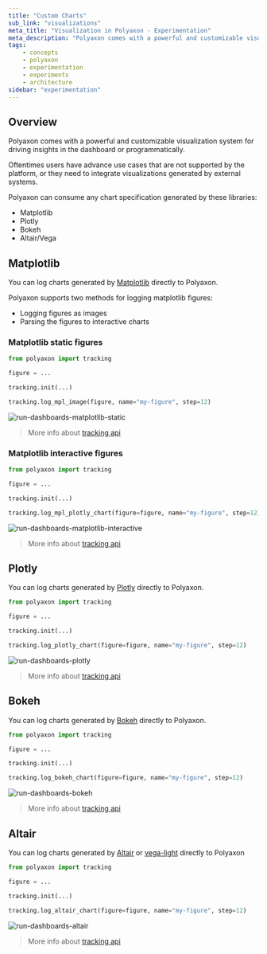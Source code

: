 ```yaml
---
title: "Custom Charts"
sub_link: "visualizations"
meta_title: "Visualization in Polyaxon - Experimentation"
meta_description: "Polyaxon comes with a powerful and customizable visualization system for driving visualization in the dashboard or programmatically."
tags:
    - concepts
    - polyaxon
    - experimentation
    - experiments
    - architecture
sidebar: "experimentation"
---
```


## Overview

Polyaxon comes with a powerful and customizable visualization system for driving insights in the dashboard or programmatically.

Oftentimes users have advance use cases that are not supported by the platform, or they need to integrate visualizations generated by external systems.

Polyaxon can consume any chart specification generated by these libraries:

 * Matplotlib
 * Plotly
 * Bokeh
 * Altair/Vega

## Matplotlib

You can log charts generated by [Matplotlib](https://matplotlib.org/) directly to Polyaxon.

Polyaxon supports two methods for logging matplotlib figures:

 * Logging figures as images
 * Parsing the figures to interactive charts

### Matplotlib static figures

```python
from polyaxon import tracking

figure = ...

tracking.init(...)

tracking.log_mpl_image(figure, name="my-figure", step=12)
```

![run-dashboards-matplotlib-static](../../../../content/images/dashboard/runs/dashboards-matplotlib-static.png)

> More info about [tracking api](/docs/experimentation/tracking/module/#log_mpl_image)

### Matplotlib interactive figures

```python
from polyaxon import tracking

figure = ...

tracking.init(...)

tracking.log_mpl_plotly_chart(figure=figure, name="my-figure", step=12)
```

![run-dashboards-matplotlib-interactive](../../../../content/images/dashboard/runs/dashboards-matplotlib-interactive.png)

> More info about [tracking api](/docs/experimentation/tracking/module/#log_mpl_plotly_chart)

## Plotly

You can log charts generated by [Plotly](https://plotly.com/) directly to Polyaxon.

```python
from polyaxon import tracking

figure = ...

tracking.init(...)

tracking.log_plotly_chart(figure=figure, name="my-figure", step=12)
```

![run-dashboards-plotly](../../../../content/images/dashboard/runs/dashboards-plotly.png)

> More info about [tracking api](/docs/experimentation/tracking/module/#log_plotly_chart)


## Bokeh

You can log charts generated by [Bokeh](https://bokeh.org/) directly to Polyaxon.

```python
from polyaxon import tracking

figure = ...

tracking.init(...)

tracking.log_bokeh_chart(figure=figure, name="my-figure", step=12)
```

![run-dashboards-bokeh](../../../../content/images/dashboard/runs/dashboards-bokeh.png)

> More info about [tracking api](/docs/experimentation/tracking/module/#log_bokeh_chart)

## Altair

You can log charts generated by [Altair](https://altair-viz.github.io) or [vega-light](http://vega.github.io/vega-lite/) directly to Polyaxon

```python
from polyaxon import tracking

figure = ...

tracking.init(...)

tracking.log_altair_chart(figure=figure, name="my-figure", step=12)
```

![run-dashboards-altair](../../../../content/images/dashboard/runs/dashboards-altair.png)

> More info about [tracking api](/docs/experimentation/tracking/module/#log_altair_chart)
